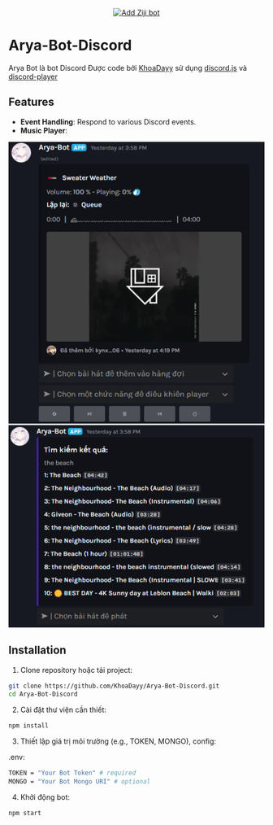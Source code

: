 <p align="center">
    <a href="https://discord.com/oauth2/authorize?client_id=998801164902613022"><img src="https://img.shields.io/badge/ADD_Bot-Arya_Bot?style=for-the-badge&label=Arya%20Bot&color=%237289DA" alt="Add Ziji bot"></a>
</p>

# Arya-Bot-Discord

Arya Bot là bot Discord Được code bởi [KhoaDayy](https://github.com/KhoaDayy) sử dụng [discord.js](https://discord.js.org/) và [discord-player](https://discord-player.js.org/) 

## Features
- **Event Handling**: Respond to various Discord events.
- **Music Player**:
<p>
  <div class="image">
    <a href="./" data-sub-html="Description">
      <img alt="Player" src="https://raw.githubusercontent.com/KhoaDayy/Arya-Bot-Discord/master/Assets/Player.png?token=GHSAT0AAAAAACWBXPBKI75WBVDWCDMJCHTYZWAA4RA" />
      <img alt="Search" src="https://raw.githubusercontent.com/KhoaDayy/Arya-Bot-Discord/master/Assets/Search.png?token=GHSAT0AAAAAACWBXPBLXVHRQMCBWOB7X7CQZWAA5YQ" />
    </a>
  </div>
</p>

## Installation
1. Clone repository hoặc tải project:

```bash
git clone https://github.com/KhoaDayy/Arya-Bot-Discord.git
cd Arya-Bot-Discord
```
2. Cài đặt thư viện cần thiết:

```bash
npm install
```
3. Thiết lập giá trị môi trường (e.g., TOKEN, MONGO), config:

.env:
```bash
TOKEN = "Your Bot Token" # required
MONGO = "Your Bot Mongo URI" # optional
```

4. Khởi động bot:

```bash
npm start
```